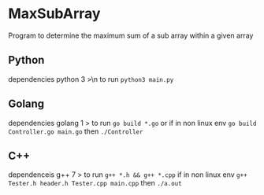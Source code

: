 # MaxSubArray
Program to determine the maximum sum of a sub array within a given array

## Python
dependencies python 3 >\n
to run 
```python3 main.py```

## Golang
dependencies golang 1 >
to run
```go build *.go``` or if in non linux env ``` go build Controller.go main.go ``` 
then ```./Controller``` 

## C++
dependenceis g++ 7 > 
to run
```g++ *.h && g++ *.cpp``` if in non linux env ```g++ Tester.h header.h Tester.cpp main.cpp```
then ```./a.out```
